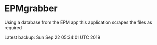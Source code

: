 # EPMgrabber
Using a database from the EPM app this application scrapes the files as required


Latest backup: Sun Sep 22 05:34:01 UTC 2019
